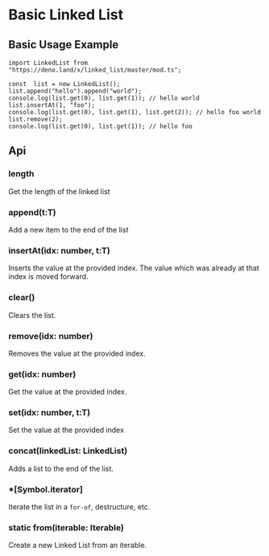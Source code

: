 # Basic Linked List

## Basic Usage Example

    import LinkedList from "https://deno.land/x/linked_list/master/mod.ts";

    const  list = new LinkedList();
    list.append("hello").append("world");
    console.log(list.get(0), list.get(1)); // hello world
    list.insertAt(1, "foo");
    console.log(list.get(0), list.get(1), list.get(2)); // hello foo world
    list.remove(2);
    console.log(list.get(0), list.get(1)); // hello foo

## Api

### length

Get the length of the linked list

### append(t:T)

Add a new item to the end of the list

### insertAt(idx: number, t:T)

Inserts the value at the provided index. The value which was already at that index is moved forward.

### clear()

Clears the list.

### remove(idx: number)

Removes the value at the provided index.

### get(idx: number)

Get the value at the provided index.

### set(idx: number, t:T)

Set the value at the provided index

### concat(linkedList: LinkedList<T>)

Adds a list to the end of the list.

### *[Symbol.iterator]

Iterate the list in a `for-of`, destructure, etc.

### static from<T>(iterable: Iterable<T>)

Create a new Linked List from an iterable.
